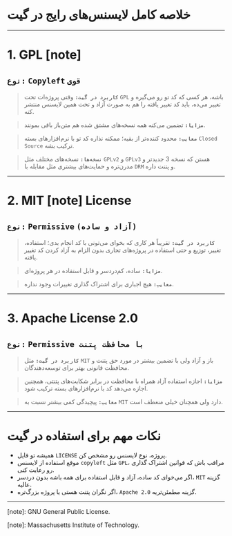   # **خلاصه کامل لایسنس‌های رایج در گیت**

---

# **1. GPL** [note]

## **`نوع:`** **`Copyleft` `قوی `** 
>**`کاربرد در گیت:`** وقتی پروژه‌ات تحت `GPL` باشه، هر کسی که کد تو رو می‌گیره و تغییر می‌ده، باید کد تغییر یافته را هم به صورت آزاد و تحت همین لایسنس منتشر کنه. 

> **`مزایا:`** تضمین می‌کنه همه نسخه‌های مشتق شده هم متن‌باز باقی بمونند.  

> **`معایب:`** محدود کننده‌تر از بقیه؛ ممکنه نذاره کد تو با نرم‌افزارهای بسته `Closed Source` ترکیب بشه.  

> **`نسخه‌ها:`** نسخه‌های مختلف مثل `GPLv2` و `GPLv3` هستن که نسخه 3 جدیدتر و مدرن‌تره و حمایت‌های بیشتری مثل مقابله با `DRM` و پتنت داره.

---

# **2. MIT** [note] **License**

## **`نوع:`** **`Permissive` `(آزاد و ساده)`**
>**`کاربرد در گیت:`** تقریباً هر کاری که بخوای می‌تونی با کد انجام بدی؛ استفاده، تغییر، توزیع و حتی استفاده در پروژه‌های تجاری بدون الزام به آزاد کردن کد تغییر یافته.  

> **`مزایا:`** ساده، کم‌دردسر و قابل استفاده در هر پروژه‌ای.  

> **`معایب:`** هیچ اجباری برای اشتراک گذاری تغییرات وجود نداره.

---

# **3. Apache License 2.0**

##  **`نوع:`** **`Permissive با محافظت پتنت`** 

> **`کاربرد در گیت:`** مثل `MIT` باز و آزاد ولی با تضمین بیشتر در مورد حق پتنت و محافظت قانونی بهتر برای توسعه‌دهندگان.  

> **`مزایا:`** اجازه استفاده آزاد همراه با محافظت در برابر شکایت‌های پتنتی، همچنین اجازه می‌دهد کد با نرم‌افزارهای بسته ترکیب شود.  

 > **`معایب:`** پیچیدگی کمی بیشتر نسبت به `MIT` دارد ولی همچنان خیلی منعطف است.

---

# نکات مهم برای استفاده در گیت

- همیشه تو فایل `LICENSE` پروژه، نوع لایسنس رو مشخص کن.  
- موقع استفاده از لایسنس `copyleft` مثل `GPL`، مراقب باش که قوانین اشتراک گذاری رو رعایت کنی.  
- اگر می‌خوای کد ساده، آزاد و قابل استفاده برای همه باشه بدون دردسر، `MIT` گزینه عالیه.  
- اگر نگران پتنت هستی یا پروژه بزرگ‌تره، `Apache 2.0` گزینه مطمئن‌تریه.
----
[note]: GNU General Public License.

[note]: Massachusetts Institute of Technology.


